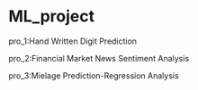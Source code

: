 # ML_project
pro_1:Hand Written Digit Prediction


pro_2:Financial Market News Sentiment Analysis


pro_3:Mielage Prediction-Regression Analysis
